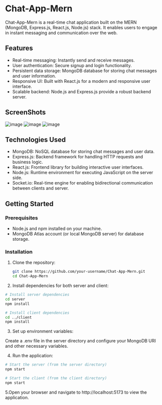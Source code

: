 # Chat-App-Mern

Chat-App-Mern is a real-time chat application built on the MERN (MongoDB, Express.js, React.js, Node.js) stack. It enables users to engage in instant messaging and communication over the web.

## Features

- Real-time messaging: Instantly send and receive messages.
- User authentication: Secure signup and login functionality.
- Persistent data storage: MongoDB database for storing chat messages and user information.
- Responsive UI: Built with React.js for a modern and responsive user interface.
- Scalable backend: Node.js and Express.js provide a robust backend server.

## ScreenShots
![image](https://github.com/Socialfew146575/Chat-App-Mern/assets/95147819/45f8d430-a4a4-4dc9-b8dd-ac33653794c7)
![image](https://github.com/Socialfew146575/Chat-App-Mern/assets/95147819/b72f100a-44d8-427a-8977-24bccceecc7a)
![image](https://github.com/Socialfew146575/Chat-App-Mern/assets/95147819/8ff483ad-dcd6-4f41-9f8c-fb9838368674)





## Technologies Used

- MongoDB: NoSQL database for storing chat messages and user data.
- Express.js: Backend framework for handling HTTP requests and business logic.
- React.js: Frontend library for building interactive user interfaces.
- Node.js: Runtime environment for executing JavaScript on the server side.
- Socket.io: Real-time engine for enabling bidirectional communication between clients and server.

## Getting Started

### Prerequisites

- Node.js and npm installed on your machine.
- MongoDB Atlas account (or local MongoDB server) for database storage.

### Installation

1. Clone the repository:

   ```bash
   git clone https://github.com/your-username/Chat-App-Mern.git
   cd Chat-App-Mern
   ```
2. Install dependencies for both server and client:
```bash
# Install server dependencies
cd server
npm install

# Install client dependencies
cd ../client
npm install
```
3. Set up environment variables:

Create a .env file in the server directory and configure your MongoDB URI and other necessary variables.

4. Run the application:
 ```bash
# Start the server (from the server directory)
npm start

# Start the client (from the client directory)
npm start
```
5.Open your browser and navigate to http://localhost:5173 to view the application.
